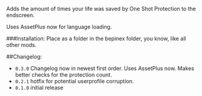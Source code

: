 ﻿Adds the amount of times your life was saved by One Shot Protection to the endscreen.

Uses AssetPlus now for language loading.

###Installation: 
Place as a folder in the bepinex folder, you know, like all other mods.

##Changelog:
- `0.3.0` Changelog now in newest first order. Uses AssetPlus now. Makes better checks for the protection count.
- `0.2.1` hotfix for potential userprofile corruption.
- `0.1.0` initial release


